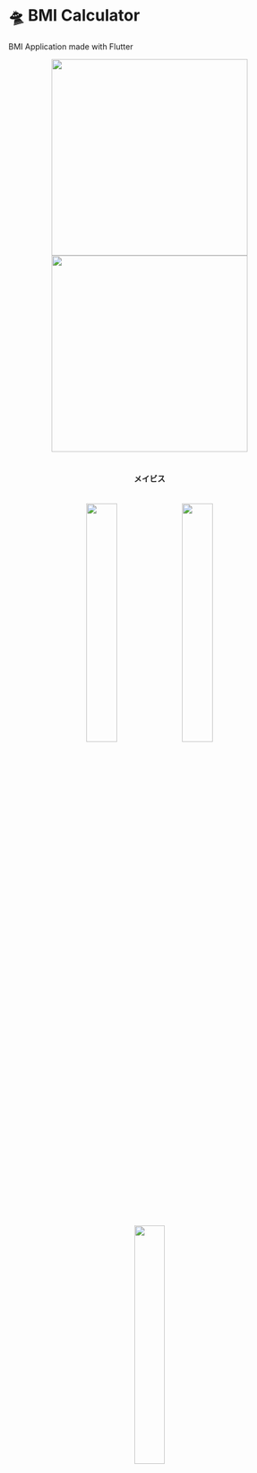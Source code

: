 # 🛸 BMI Calculator 

BMI Application made with Flutter

<div align="center">
  <img src="https://l.top4top.io/p_25082kf3m2.png" width="350px"/>
  <img src="https://k.top4top.io/p_2508uikxk1.png" width="350px"/>
</div>

<br />

<div align="center">
  <h4>メイビス</h4>
</div>

<br />

<div align="center">
  <img src="https://f.top4top.io/p_2508hbjbs1.jpg" width="33%"/>
  <img src="https://l.top4top.io/p_2508fwfz81.jpg" width="33%"/>
  <img src="https://g.top4top.io/p_250882epe1.jpg" width="33%"/>
</div>
